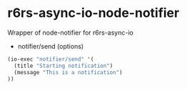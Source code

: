 # r6rs-async-io-node-notifier
Wrapper of node-notifier for r6rs-async-io

- notifier/send (options)

```scheme
(io-exec "notifier/send" '(
  (title "Starting notification")
  (message "This is a notification")
))
```
